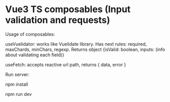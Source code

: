 # Vue3 TS composables (Input validation and requests)

Usage of composables:


useVuelidator: works like Vuelidate library. Has next rules: required, maxChards, minChars, regexp. Returns object {isValid: boolean, inputs: (info about validating each field)}


useFetch: accepts reactive url path, returns { data, error }


Run server:


npm install

npm run dev
